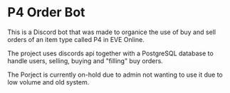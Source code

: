 # P4 Order Bot

This is a Discord bot that was made to organice the use of buy and sell orders of an item type called P4 in EVE Online.

The project uses discords api together with a PostgreSQL database to handle users, selling, buying and "filling" buy orders.

The Porject is currently on-hold due to admin not wanting to use it due to low volume and old system.
